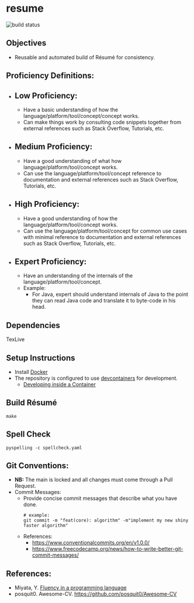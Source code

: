 # resume
![build status](https://github.com/praisetompane/resume/actions/workflows/resume.yaml/badge.svg) <br>

## Objectives
- Reusable and automated build of Résumé for consistency.

## Proficiency Definitions:
- ## Low Proficiency:
    - Have a basic understanding of how the language/platform/tool/concept/concept works.
    - Can make things work by consulting code snippets together from external references such as Stack Overflow, Tutorials, etc.

- ## Medium Proficiency:
    - Have a good understanding of what how language/platform/tool/concept works.
    - Can use the language/platform/tool/concept reference to documentation and external references such as Stack Overflow, Tutorials, etc.

- ## High Proficiency:
    - Have a good understanding of how the language/platform/tool/concept works.
    - Can use the language/platform/tool/concept for common use cases with minimal reference to documentation and external references such as Stack Overflow, Tutorials, etc.

- ## Expert Proficiency:
    - Have an understanding of the internals of the language/platform/tool/concept.
    - Example:
        - For Java, expert should understand internals of Java to the point they can read Java code and translate it to byte-code in his head.

## Dependencies
TexLive

## Setup Instructions
- Install [Docker](https://docs.docker.com/get-started/)
- The repository is configured to use [devcontainers](https://containers.dev) for development.
    - [Developing inside a Container](https://code.visualstudio.com/docs/devcontainers/containers)

## Build Résumé

```shell
make
```

## Spell Check
```shell
pyspelling -c spellcheck.yaml
```

## Git Conventions:
- **NB:** The main is locked and all changes must come through a Pull Request.
- Commit Messages:
    - Provide concise commit messages that describe what you have done.
        ```shell
        # example:
        git commit -m "feat(core): algorithm" -m"implement my new shiny faster algorithm"
        ```
    - References:
        - https://www.conventionalcommits.org/en/v1.0.0/
        - https://www.freecodecamp.org/news/how-to-write-better-git-commit-messages/

## References:
- Miyata, Y. [Fluency in a programming language](https://www.quora.com/What-level-of-fluency-in-a-programming-language-do-you-associate-with-labels-like-proficient-rudimentary-and-the-like)
- posquit0. Awesome-CV. https://github.com/posquit0/Awesome-CV

